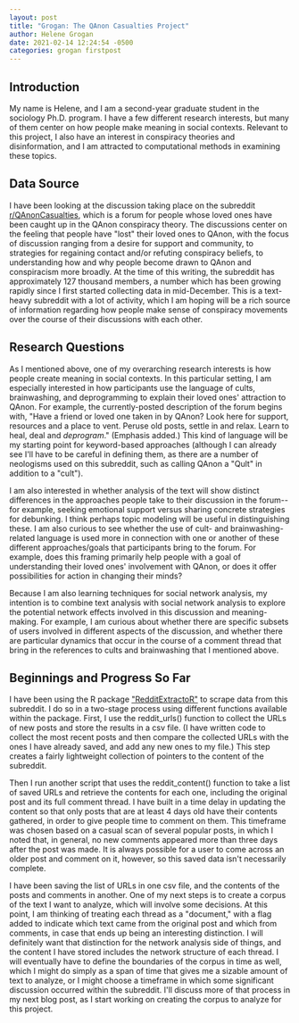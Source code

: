 ```yaml
---
layout: post
title: "Grogan: The QAnon Casualties Project"
author: Helene Grogan
date: 2021-02-14 12:24:54 -0500
categories: grogan firstpost
---
```



## Introduction

My name is Helene, and I am a second-year graduate student in the sociology Ph.D. program. I have a few different research interests, but many of them center on how people make meaning in social contexts. Relevant to this project, I also have an interest in conspiracy theories and disinformation, and I am attracted to computational methods in examining these topics.

## Data Source

I have been looking at the discussion taking place on the subreddit [r/QAnonCasualties](https://www.reddit.com/r/QAnonCasualties/new/), which is a forum for people whose loved ones have been caught up in the QAnon conspiracy theory. The discussions center on the feeling that people have "lost" their loved ones to QAnon, with the focus of discussion ranging from a desire for support and community, to strategies for regaining contact and/or refuting conspiracy beliefs, to understanding how and why people become drawn to QAnon and conspiracism more broadly. At the time of this writing, the subreddit has approximately 127 thousand members, a number which has been growing rapidly since I first started collecting data in mid-December. This is a text-heavy subreddit with a lot of activity, which I am hoping will be a rich source of information regarding how people make sense of conspiracy movements over the course of their discussions with each other.

## Research Questions

As I mentioned above, one of my overarching research interests is how people create meaning in social contexts. In this particular setting, I am especially interested in how participants use the language of cults, brainwashing, and deprogramming to explain their loved ones' attraction to QAnon. For example, the currently-posted description of the forum begins with, "Have a friend or loved one taken in by QAnon? Look here for support, resources and a place to vent. Peruse old posts, settle in and relax. Learn to heal, deal and *deprogram*." (Emphasis added.) This kind of language will be my starting point for keyword-based approaches (although I can already see I'll have to be careful in defining them, as there are a number of neologisms used on this subreddit, such as calling QAnon a "Qult" in addition to a "cult").  

I am also interested in whether analysis of the text will show distinct differences in the approaches people take to their discussion in the forum--for example, seeking emotional support versus sharing concrete strategies for debunking. I think perhaps topic modeling will be useful in distinguishing these. I am also curious to see whether the use of cult- and brainwashing-related language is used more in connection with one or another of these different approaches/goals that participants bring to the forum. For example, does this framing primarily help people with a goal of understanding their loved ones' involvement with QAnon, or does it offer possibilities for action in changing their minds?   

Because I am also learning techniques for social network analysis, my intention is to combine text analysis with social network analysis to explore the potential network effects involved in this discussion and meaning-making. For example, I am curious about whether there are specific subsets of users involved in different aspects of the discussion, and whether there are particular dynamics that occur in the course of a comment thread that bring in the references to cults and brainwashing that I mentioned above.

## Beginnings and Progress So Far

I have been using the R package ["RedditExtractoR"](https://rdrr.io/cran/RedditExtractoR/) to scrape data from this subreddit. I do so in a two-stage process using different functions available within the package. First, I use the reddit_urls() function to collect the URLs of new posts and store the results in a csv file. (I have written code to collect the most recent posts and then compare the collected URLs with the ones I have already saved, and add any new ones to my file.) This step creates a fairly lightweight collection of pointers to the content of the subreddit.

Then I run another script that uses the reddit_content() function to take a list of saved URLs and retrieve the contents for each one, including the original post and its full comment thread. I have built in a time delay in updating the content so that only posts that are at least 4 days old have their contents gathered, in order to give people time to comment on them. This timeframe was chosen based on a casual scan of several popular posts, in which I noted that, in general, no new comments appeared more than three days after the post was made. It is always possible for a user to come across an older post and comment on it, however, so this saved data isn't necessarily complete.

I have been saving the list of URLs in one csv file, and the contents of the posts and comments in another. One of my next steps is to create a corpus of the text I want to analyze, which will involve some decisions. At this point, I am thinking of treating each thread as a "document," with a flag added to indicate which text came from the original post and which from comments, in case that ends up being an interesting distinction. I will definitely want that distinction for the network analysis side of things, and the content I have stored includes the network structure of each thread. I will eventually have to define the boundaries of the corpus in time as well, which I might do simply as a span of time that gives me a sizable amount of text to analyze, or I might choose a timeframe in which some significant discussion occurred within the subreddit. I'll discuss more of that process in my next blog post, as I start working on creating the corpus to analyze for this project.